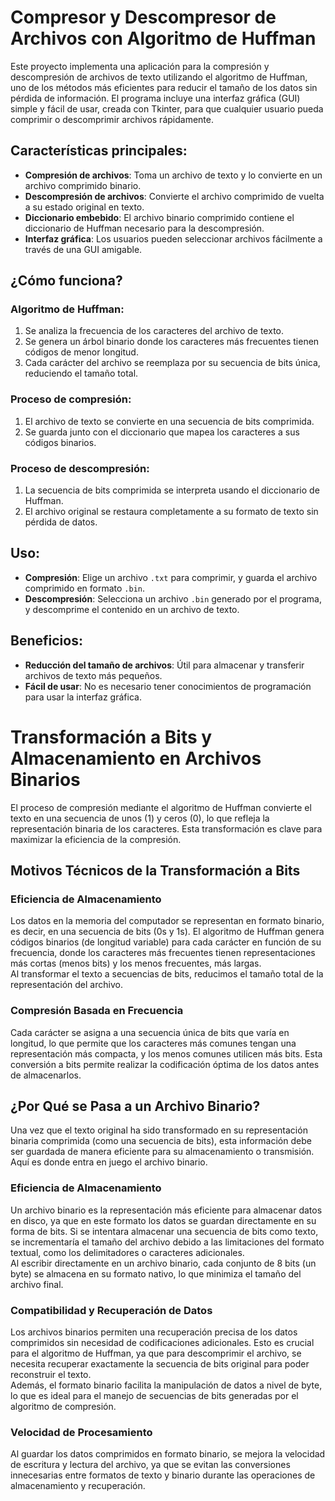 # Compresor y Descompresor de Archivos con Algoritmo de Huffman

Este proyecto implementa una aplicación para la compresión y descompresión de archivos de texto utilizando el algoritmo de Huffman, uno de los métodos más eficientes para reducir el tamaño de los datos sin pérdida de información. El programa incluye una interfaz gráfica (GUI) simple y fácil de usar, creada con Tkinter, para que cualquier usuario pueda comprimir o descomprimir archivos rápidamente.

## Características principales:

- **Compresión de archivos**: Toma un archivo de texto y lo convierte en un archivo comprimido binario.
- **Descompresión de archivos**: Convierte el archivo comprimido de vuelta a su estado original en texto.
- **Diccionario embebido**: El archivo binario comprimido contiene el diccionario de Huffman necesario para la descompresión.
- **Interfaz gráfica**: Los usuarios pueden seleccionar archivos fácilmente a través de una GUI amigable.

## ¿Cómo funciona?

### Algoritmo de Huffman:

1. Se analiza la frecuencia de los caracteres del archivo de texto.
2. Se genera un árbol binario donde los caracteres más frecuentes tienen códigos de menor longitud.
3. Cada carácter del archivo se reemplaza por su secuencia de bits única, reduciendo el tamaño total.

### Proceso de compresión:

1. El archivo de texto se convierte en una secuencia de bits comprimida.
2. Se guarda junto con el diccionario que mapea los caracteres a sus códigos binarios.

### Proceso de descompresión:

1. La secuencia de bits comprimida se interpreta usando el diccionario de Huffman.
2. El archivo original se restaura completamente a su formato de texto sin pérdida de datos.

## Uso:

- **Compresión**: Elige un archivo `.txt` para comprimir, y guarda el archivo comprimido en formato `.bin`.
- **Descompresión**: Selecciona un archivo `.bin` generado por el programa, y descomprime el contenido en un archivo de texto.

## Beneficios:

- **Reducción del tamaño de archivos**: Útil para almacenar y transferir archivos de texto más pequeños.
- **Fácil de usar**: No es necesario tener conocimientos de programación para usar la interfaz gráfica.




# Transformación a Bits y Almacenamiento en Archivos Binarios

El proceso de compresión mediante el algoritmo de Huffman convierte el texto en una secuencia de unos (1) y ceros (0), lo que refleja la representación binaria de los caracteres. Esta transformación es clave para maximizar la eficiencia de la compresión.

## Motivos Técnicos de la Transformación a Bits

### Eficiencia de Almacenamiento
Los datos en la memoria del computador se representan en formato binario, es decir, en una secuencia de bits (0s y 1s). El algoritmo de Huffman genera códigos binarios (de longitud variable) para cada carácter en función de su frecuencia, donde los caracteres más frecuentes tienen representaciones más cortas (menos bits) y los menos frecuentes, más largas.  
Al transformar el texto a secuencias de bits, reducimos el tamaño total de la representación del archivo.

### Compresión Basada en Frecuencia
Cada carácter se asigna a una secuencia única de bits que varía en longitud, lo que permite que los caracteres más comunes tengan una representación más compacta, y los menos comunes utilicen más bits. Esta conversión a bits permite realizar la codificación óptima de los datos antes de almacenarlos.

## ¿Por Qué se Pasa a un Archivo Binario?
Una vez que el texto original ha sido transformado en su representación binaria comprimida (como una secuencia de bits), esta información debe ser guardada de manera eficiente para su almacenamiento o transmisión. Aquí es donde entra en juego el archivo binario.

### Eficiencia de Almacenamiento
Un archivo binario es la representación más eficiente para almacenar datos en disco, ya que en este formato los datos se guardan directamente en su forma de bits. Si se intentara almacenar una secuencia de bits como texto, se incrementaría el tamaño del archivo debido a las limitaciones del formato textual, como los delimitadores o caracteres adicionales.  
Al escribir directamente en un archivo binario, cada conjunto de 8 bits (un byte) se almacena en su formato nativo, lo que minimiza el tamaño del archivo final.

### Compatibilidad y Recuperación de Datos
Los archivos binarios permiten una recuperación precisa de los datos comprimidos sin necesidad de codificaciones adicionales. Esto es crucial para el algoritmo de Huffman, ya que para descomprimir el archivo, se necesita recuperar exactamente la secuencia de bits original para poder reconstruir el texto.  
Además, el formato binario facilita la manipulación de datos a nivel de byte, lo que es ideal para el manejo de secuencias de bits generadas por el algoritmo de compresión.

### Velocidad de Procesamiento
Al guardar los datos comprimidos en formato binario, se mejora la velocidad de escritura y lectura del archivo, ya que se evitan las conversiones innecesarias entre formatos de texto y binario durante las operaciones de almacenamiento y recuperación.

